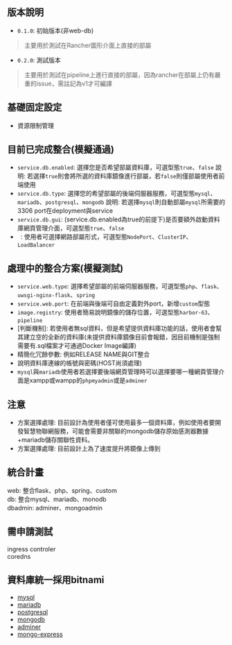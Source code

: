 ###

## 版本說明
* `0.1.0`: 初始版本(非web-db)
> 主要用於測試在Rancher圖形介面上直接的部屬
* `0.2.0`: 測試版本
> 主要用於測試在pipeline上進行直接的部屬，因為rancher在部屬上仍有嚴重的issue，需註記為v1才可編譯

## 基礎固定設定
* 資源限制管理

## 目前已完成整合(模擬通過)
* `service.db.enabled`: 選擇您是否希望部屬資料庫，可選型態`true`、`false`
說明: 若選擇`true`則會將所選的資料庫鏡像進行部屬，若`false`則僅部屬使用者前端使用
* `service.db.type`: 選擇您的希望部屬的後端伺服器服務，可選型態`mysql`、`mariadb`、`postgresql`、`mongodb`
說明: 若選擇`mysql`則自動部屬`mysql`所需要的3306 port在deployment與service
* `service.db.gui`: (service.db.enabled為true的前提下)是否要額外啟動資料庫網頁管理介面，可選型態`true`、`false`
* ` `: 使用者可選擇網路部屬形式，可選型態`NodePort`、`ClusterIP`、`LoadBalancer`

## 處理中的整合方案(模擬測試)
* `service.web.type`: 選擇希望部屬的前端伺服器服務，可選型態`php`、`flask`、`uwsgi-nginx-flask`、`spring`
* `service.web.port`: 在前端與後端可自由定義對外port，新增`custom`型態
* `image.registry`: 使用者簡易說明鏡像的儲存位置，可選型態`harbor-63`、`pipeline`
* [判斷機制]: 若使用者無sql資料，但是希望提供資料庫功能的話，使用者會幫其建立空的全新的資料庫(未提供資料庫鏡像目前會報錯，因目前機制是強制需要有.sql檔案才可通過Docker Image編譯)
* 精簡化冗餘參數: 例如RELEASE NAME與GIT整合
* 說明資料庫連線的帳號與密碼(HOST尚須處理)
* `mysql`與`mariadb`使用者若選擇要後端網頁管理時可以選擇要哪一種網頁管理介面是xampp或wampp的`phpmyadmin`或是`adminer`

## 注意
* 方案選擇處理: 目前設計為使用者僅可使用最多一個資料庫，例如使用者要開發智慧物聯網服務，可能會需要非關聯的mongodb儲存原始感測器數據+mariadb儲存關聯性資料。
* 方案選擇處理: 目前設計上為了速度提升將鏡像上傳到

## 統合計畫
web: 整合flask、php、spring、custom  
db: 整合mysql、mariadb、monodb  
dbadmin: adminer、mongoadmin

## 需申請測試
ingress controler  
coredns  

## 資料庫統一採用bitnami
* [mysql](https://hub.docker.com/r/bitnami/mysql/)
* [mariadb](https://hub.docker.com/r/bitnami/mariadb)
* [postgresql](https://hub.docker.com/r/bitnami/postgresql)
* [mongodb](https://hub.docker.com/r/bitnami/mongodb)
* [adminer](https://hub.docker.com/_/adminer)
* [mongo-express](https://hub.docker.com/_/mongo-express)